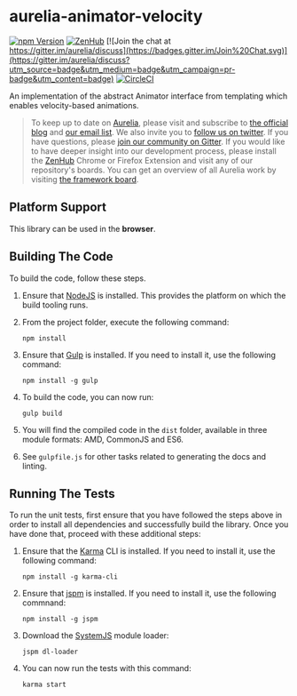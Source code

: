 # aurelia-animator-velocity

[![npm Version](https://img.shields.io/npm/v/aurelia-animator-velocity.svg)](https://www.npmjs.com/package/aurelia-animator-velocity)
[![ZenHub](https://raw.githubusercontent.com/ZenHubIO/support/master/zenhub-badge.png)](https://zenhub.io)
[![Join the chat at https://gitter.im/aurelia/discuss](https://badges.gitter.im/Join%20Chat.svg)](https://gitter.im/aurelia/discuss?utm_source=badge&utm_medium=badge&utm_campaign=pr-badge&utm_content=badge)
[![CircleCI](https://circleci.com/gh/aurelia/animator-velocity.svg?style=shield)](https://circleci.com/gh/aurelia/animator-velocity)

An implementation of the abstract Animator interface from templating which enables velocity-based animations.

> To keep up to date on [Aurelia](http://www.aurelia.io/), please visit and subscribe to [the official blog](http://blog.durandal.io/) and [our email list](http://durandal.us10.list-manage1.com/subscribe?u=dae7661a3872ee02b519f6f29&id=3de6801ccc). We also invite you to [follow us on twitter](https://twitter.com/aureliaeffect). If you have questions, please [join our community on Gitter](https://gitter.im/aurelia/discuss). If you would like to have deeper insight into our development process, please install the [ZenHub](https://zenhub.io) Chrome or Firefox Extension and visit any of our repository's boards. You can get an overview of all Aurelia work by visiting [the framework board](https://github.com/aurelia/framework#boards).

## Platform Support

This library can be used in the **browser**.

## Building The Code

To build the code, follow these steps.

1. Ensure that [NodeJS](http://nodejs.org/) is installed. This provides the platform on which the build tooling runs.
2. From the project folder, execute the following command:

	```shell
	npm install
	```
3. Ensure that [Gulp](http://gulpjs.com/) is installed. If you need to install it, use the following command:

	```shell
	npm install -g gulp
	```
4. To build the code, you can now run:

	```shell
	gulp build
	```
5. You will find the compiled code in the `dist` folder, available in three module formats: AMD, CommonJS and ES6.

6. See `gulpfile.js` for other tasks related to generating the docs and linting.

## Running The Tests

To run the unit tests, first ensure that you have followed the steps above in order to install all dependencies and successfully build the library. Once you have done that, proceed with these additional steps:

1. Ensure that the [Karma](http://karma-runner.github.io/) CLI is installed. If you need to install it, use the following command:

	```shell
	npm install -g karma-cli
	```
2. Ensure that [jspm](http://jspm.io/) is installed. If you need to install it, use the following commnand:

	```shell
	npm install -g jspm
	```
3. Download the [SystemJS](https://github.com/systemjs/systemjs) module loader:

	```shell
	jspm dl-loader
	```

4. You can now run the tests with this command:

	```shell
	karma start
	```

